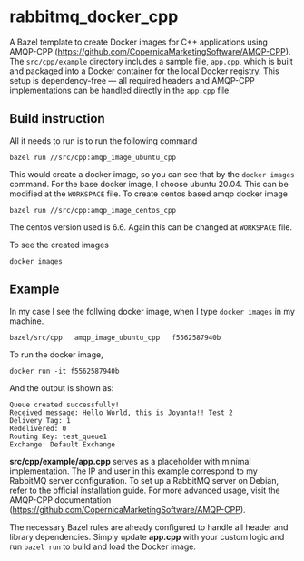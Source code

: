 # rabbitmq_docker_cpp
A Bazel template to create Docker images for C++ applications using AMQP-CPP (https://github.com/CopernicaMarketingSoftware/AMQP-CPP). The `src/cpp/example` directory includes a sample file, `app.cpp`, which is built and packaged into a Docker container for the local Docker registry. This setup is dependency-free — all required headers and AMQP-CPP implementations can be handled directly in the `app.cpp` file.

## Build instruction

All it needs to run is to run the following command
```
bazel run //src/cpp:amqp_image_ubuntu_cpp
```

This would create a docker image, so you can see that by the `docker images` command. For the base docker image, I choose ubuntu 20.04. This can be modified at the `WORKSPACE` file. To create centos based amqp docker image  
```
bazel run //src/cpp:amqp_image_centos_cpp
```
The centos version used is 6.6. Again this can be changed at `WORKSPACE` file.

To see the created images
```
docker images
```

## Example

In my case I see the follwing docker image, when I type `docker images` in my machine.
```
bazel/src/cpp   amqp_image_ubuntu_cpp   f5562587940b
```

To run the docker image, 
```
docker run -it f5562587940b
```

And the output is shown as:
```
Queue created successfully! 
Received message: Hello World, this is Joyanta!! Test 2
Delivery Tag: 1
Redelivered: 0
Routing Key: test_queue1
Exchange: Default Exchange
```
**src/cpp/example/app.cpp** serves as a placeholder with minimal implementation. The IP and user in this example correspond to my RabbitMQ server configuration. To set up a RabbitMQ server on Debian, refer to the official installation guide. For more advanced usage, visit the AMQP-CPP documentation (https://github.com/CopernicaMarketingSoftware/AMQP-CPP).

The necessary Bazel rules are already configured to handle all header and library dependencies. Simply update **app.cpp** with your custom logic and run `bazel run` to build and load the Docker image.
